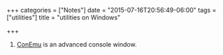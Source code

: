 +++
categories = ["Notes"]
date = "2015-07-16T20:56:49-06:00"
tags = ["utilities"]
title = "utilities on Windows"

+++


1. [ConEmu](http://www.fosshub.com/ConEmu.html) is an advanced console window.
